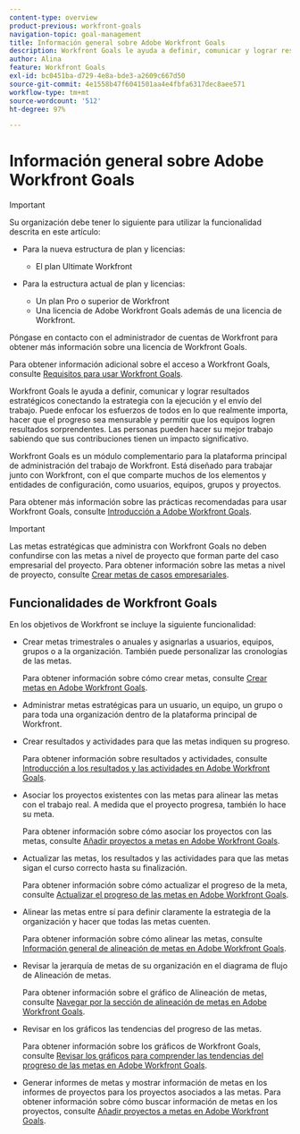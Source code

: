 ```yaml
---
content-type: overview
product-previous: workfront-goals
navigation-topic: goal-management
title: Información general sobre Adobe Workfront Goals
description: Workfront Goals le ayuda a definir, comunicar y lograr resultados estratégicos conectando la estrategia con la ejecución y el envío del trabajo.
author: Alina
feature: Workfront Goals
exl-id: bc0451ba-d729-4e8a-bde3-a2609c667d50
source-git-commit: 4e1558b47f6041501aa4e4fbfa6317dec8aee571
workflow-type: tm+mt
source-wordcount: '512'
ht-degree: 97%

---
```


# Información general sobre Adobe Workfront Goals

<!--Audited: 4/2025-->

>[!IMPORTANT]
>
>Su organización debe tener lo siguiente para utilizar la funcionalidad descrita en este artículo:
>
>* Para la nueva estructura de plan y licencias:
>
>   * El plan Ultimate Workfront
>    
>* Para la estructura actual de plan y licencias:
>
>   * Un plan Pro o superior de Workfront
>   * Una licencia de Adobe Workfront Goals además de una licencia de Workfront.
>
>Póngase en contacto con el administrador de cuentas de Workfront para obtener más información sobre una licencia de Workfront Goals.
> 
>Para obtener información adicional sobre el acceso a Workfront Goals, consulte [Requisitos para usar Workfront Goals](/help/quicksilver/workfront-goals/goal-management/access-needed-for-wf-goals.md).

Workfront Goals le ayuda a definir, comunicar y lograr resultados estratégicos conectando la estrategia con la ejecución y el envío del trabajo. Puede enfocar los esfuerzos de todos en lo que realmente importa, hacer que el progreso sea mensurable y permitir que los equipos logren resultados sorprendentes. Las personas pueden hacer su mejor trabajo sabiendo que sus contribuciones tienen un impacto significativo.

Workfront Goals es un módulo complementario para la plataforma principal de administración del trabajo de Workfront. Está diseñado para trabajar junto con Workfront, con el que comparte muchos de los elementos y entidades de configuración, como usuarios, equipos, grupos y proyectos.

Para obtener más información sobre las prácticas recomendadas para usar Workfront Goals, consulte [Introducción a Adobe Workfront Goals](../../workfront-goals/goal-management/getting-started-with-wf-goals.md).

>[!IMPORTANT]
>
>Las metas estratégicas que administra con Workfront Goals no deben confundirse con las metas a nivel de proyecto que forman parte del caso empresarial del proyecto. Para obtener información sobre las metas a nivel de proyecto, consulte [Crear metas de casos empresariales](../../manage-work/projects/define-a-business-case/create-business-case-goals.md).

## Funcionalidades de Workfront Goals

En los objetivos de Workfront se incluye la siguiente funcionalidad:

* Crear metas trimestrales o anuales y asignarlas a usuarios, equipos, grupos o a la organización. También puede personalizar las cronologías de las metas.

  Para obtener información sobre cómo crear metas, consulte [Crear metas en Adobe Workfront Goals](../../workfront-goals/goal-management/create-goals.md).

* Administrar metas estratégicas para un usuario, un equipo, un grupo o para toda una organización dentro de la plataforma principal de Workfront.
* Crear resultados y actividades para que las metas indiquen su progreso.

  Para obtener información sobre resultados y actividades, consulte [Introducción a los resultados y las actividades en Adobe Workfront Goals](../../workfront-goals/results-and-activities/get-started-with-results-and-activities.md).

* Asociar los proyectos existentes con las metas para alinear las metas con el trabajo real. A medida que el proyecto progresa, también lo hace su meta.

  Para obtener información sobre cómo asociar los proyectos con las metas, consulte [Añadir proyectos a metas en Adobe Workfront Goals](../../workfront-goals/results-and-activities/connect-projects-to-goals-overview.md).

* Actualizar las metas, los resultados y las actividades para que las metas sigan el curso correcto hasta su finalización.

  Para obtener información sobre cómo actualizar el progreso de la meta, consulte [Actualizar el progreso de las metas en Adobe Workfront Goals](../../workfront-goals/goal-review-and-workfront-goals-sections/check-in-goals.md).

* Alinear las metas entre sí para definir claramente la estrategia de la organización y hacer que todas las metas cuenten.

  Para obtener información sobre cómo alinear las metas, consulte [Información general de alineación de metas en Adobe Workfront Goals](../../workfront-goals/goal-alignment/goal-alignment-overview.md).

* Revisar la jerarquía de metas de su organización en el diagrama de flujo de Alineación de metas.

  Para obtener información sobre el gráfico de Alineación de metas, consulte [Navegar por la sección de alineación de metas en Adobe Workfront Goals](../../workfront-goals/goal-alignment/navigate-goal-alignment-chart.md).

* Revisar en los gráficos las tendencias del progreso de las metas.

  Para obtener información sobre los gráficos de Workfront Goals, consulte [Revisar los gráficos para comprender las tendencias del progreso de las metas en Adobe Workfront Goals](../../workfront-goals/goal-review-and-workfront-goals-sections/review-goal-graphs.md).

* Generar informes de metas y mostrar información de metas en los informes de proyectos para los proyectos asociados a las metas. Para obtener información sobre cómo buscar información de metas en los proyectos, consulte [Añadir proyectos a metas en Adobe Workfront Goals](../../workfront-goals/results-and-activities/connect-projects-to-goals-overview.md).


